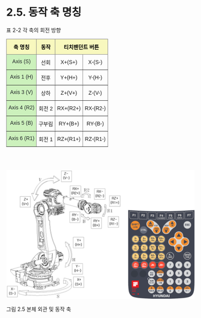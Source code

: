 ﻿# 2.5. 동작 축 명칭



표 2-2 각 축의 회전 방향

<style type="text/css">
.tg  {border-collapse:collapse;border-spacing:0;}
.tg td{border-color:black;border-style:solid;border-width:1px;font-family:Arial, sans-serif;font-size:14px;
  overflow:hidden;padding:10px 5px;word-break:normal;}
.tg th{border-color:black;border-style:solid;border-width:1px;font-family:Arial, sans-serif;font-size:14px;
  font-weight:normal;overflow:hidden;padding:10px 5px;word-break:normal;}
.tg .tg-jx5t{background-color:#f8f8be;border-color:inherit;color:#000000;font-weight:bold;text-align:center;vertical-align:top}
.tg .tg-dq1w{background-color:#CCF1BC;border-color:inherit;color:#212529;text-align:center;vertical-align:top}
.tg .tg-ew0z{border-color:inherit;text-align:center;vertical-align:middle}
</style>
<table class="tg">
<thead>
  <tr>
    <th class="tg-jx5t">축 명칭</th>
    <th class="tg-jx5t">동작</th>
    <th class="tg-jx5t" colspan="2">티치팬던트 버튼</th>
  </tr>
</thead>
<tbody>
  <tr>
    <td class="tg-dq1w"> Axis <span style="background-color:#CCF1BC">(S)</span></td>
    <td class="tg-ew0z">선회</td>
    <td class="tg-ew0z">X+(S+)</td>
    <td class="tg-ew0z">X-(S-)</td>
  </tr>
  <tr>
    <td class="tg-dq1w"><span style="background-color:#CCF1BC">Axis 1 (H)</span></td>
    <td class="tg-ew0z">전후</td>
    <td class="tg-ew0z">Y+(H+)</td>
    <td class="tg-ew0z">Y-(H-)</td>
  </tr>
  <tr>
    <td class="tg-dq1w"><span style="background-color:#CCF1BC">Axis 3 (V)</span></td>
    <td class="tg-ew0z">상하</td>
    <td class="tg-ew0z">Z+(V+)</td>
    <td class="tg-ew0z">Z-(V-)</td>
  </tr>
  <tr>
    <td class="tg-dq1w"><span style="background-color:#CCF1BC">Axis 4 (R2)</span></td>
    <td class="tg-ew0z">회전 2</td>
    <td class="tg-ew0z">RX+(R2+)</td>
    <td class="tg-ew0z">RX-(R2-)</td>
  </tr>
  <tr>
    <td class="tg-dq1w"><span style="background-color:#CCF1BC">Axis 5 (B)</span></td>
    <td class="tg-ew0z">구부림</td>
    <td class="tg-ew0z">RY+(B+)</td>
    <td class="tg-ew0z">RY-(B-)</td>
  </tr>
  <tr>
    <td class="tg-dq1w"><span style="background-color:#CCF1BC">Axis 6 (R1)</span></td>
    <td class="tg-ew0z">회전 1</td>
    <td class="tg-ew0z">RZ+(R1+)</td>
    <td class="tg-ew0z">RZ-(R1-)</td>
  </tr>
</tbody>
</table>
<br><br>

![](../_assets/그림_2.5_본체_외관_및_동작_축.png)

그림 2.5 본체 외관 및 동작 축